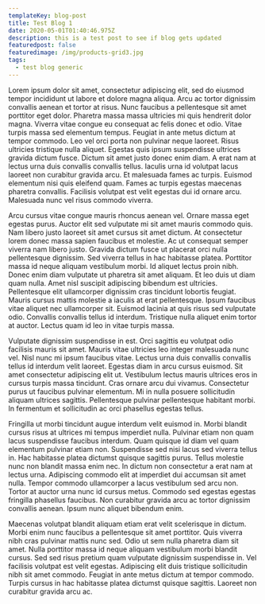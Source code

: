```yaml
---
templateKey: blog-post
title: Test Blog 1
date: 2020-05-01T01:40:46.975Z
description: this is a test post to see if blog gets updated
featuredpost: false
featuredimage: /img/products-grid3.jpg
tags:
  - test blog generic
---
```

Lorem ipsum dolor sit amet, consectetur adipiscing elit, sed do eiusmod tempor incididunt ut labore et dolore magna aliqua. Arcu ac tortor dignissim convallis aenean et tortor at risus. Nunc faucibus a pellentesque sit amet porttitor eget dolor. Pharetra massa massa ultricies mi quis hendrerit dolor magna. Viverra vitae congue eu consequat ac felis donec et odio. Vitae turpis massa sed elementum tempus. Feugiat in ante metus dictum at tempor commodo. Leo vel orci porta non pulvinar neque laoreet. Risus ultricies tristique nulla aliquet. Egestas quis ipsum suspendisse ultrices gravida dictum fusce. Dictum sit amet justo donec enim diam. A erat nam at lectus urna duis convallis convallis tellus. Iaculis urna id volutpat lacus laoreet non curabitur gravida arcu. Et malesuada fames ac turpis. Euismod elementum nisi quis eleifend quam. Fames ac turpis egestas maecenas pharetra convallis. Facilisis volutpat est velit egestas dui id ornare arcu. Malesuada nunc vel risus commodo viverra.

Arcu cursus vitae congue mauris rhoncus aenean vel. Ornare massa eget egestas purus. Auctor elit sed vulputate mi sit amet mauris commodo quis. Nam libero justo laoreet sit amet cursus sit amet dictum. At consectetur lorem donec massa sapien faucibus et molestie. Ac ut consequat semper viverra nam libero justo. Gravida dictum fusce ut placerat orci nulla pellentesque dignissim. Sed viverra tellus in hac habitasse platea. Porttitor massa id neque aliquam vestibulum morbi. Id aliquet lectus proin nibh. Donec enim diam vulputate ut pharetra sit amet aliquam. Et leo duis ut diam quam nulla. Amet nisl suscipit adipiscing bibendum est ultricies. Pellentesque elit ullamcorper dignissim cras tincidunt lobortis feugiat. Mauris cursus mattis molestie a iaculis at erat pellentesque. Ipsum faucibus vitae aliquet nec ullamcorper sit. Euismod lacinia at quis risus sed vulputate odio. Convallis convallis tellus id interdum. Tristique nulla aliquet enim tortor at auctor. Lectus quam id leo in vitae turpis massa.

Vulputate dignissim suspendisse in est. Orci sagittis eu volutpat odio facilisis mauris sit amet. Mauris vitae ultricies leo integer malesuada nunc vel. Nisl nunc mi ipsum faucibus vitae. Lectus urna duis convallis convallis tellus id interdum velit laoreet. Egestas diam in arcu cursus euismod. Sit amet consectetur adipiscing elit ut. Vestibulum lectus mauris ultrices eros in cursus turpis massa tincidunt. Cras ornare arcu dui vivamus. Consectetur purus ut faucibus pulvinar elementum. Mi in nulla posuere sollicitudin aliquam ultrices sagittis. Pellentesque pulvinar pellentesque habitant morbi. In fermentum et sollicitudin ac orci phasellus egestas tellus.

Fringilla ut morbi tincidunt augue interdum velit euismod in. Morbi blandit cursus risus at ultrices mi tempus imperdiet nulla. Pulvinar etiam non quam lacus suspendisse faucibus interdum. Quam quisque id diam vel quam elementum pulvinar etiam non. Suspendisse sed nisi lacus sed viverra tellus in. Hac habitasse platea dictumst quisque sagittis purus. Tellus molestie nunc non blandit massa enim nec. In dictum non consectetur a erat nam at lectus urna. Adipiscing commodo elit at imperdiet dui accumsan sit amet nulla. Tempor commodo ullamcorper a lacus vestibulum sed arcu non. Tortor at auctor urna nunc id cursus metus. Commodo sed egestas egestas fringilla phasellus faucibus. Non curabitur gravida arcu ac tortor dignissim convallis aenean. Ipsum nunc aliquet bibendum enim.

Maecenas volutpat blandit aliquam etiam erat velit scelerisque in dictum. Morbi enim nunc faucibus a pellentesque sit amet porttitor. Quis viverra nibh cras pulvinar mattis nunc sed. Odio ut sem nulla pharetra diam sit amet. Nulla porttitor massa id neque aliquam vestibulum morbi blandit cursus. Sed sed risus pretium quam vulputate dignissim suspendisse in. Vel facilisis volutpat est velit egestas. Adipiscing elit duis tristique sollicitudin nibh sit amet commodo. Feugiat in ante metus dictum at tempor commodo. Turpis cursus in hac habitasse platea dictumst quisque sagittis. Laoreet non curabitur gravida arcu ac.